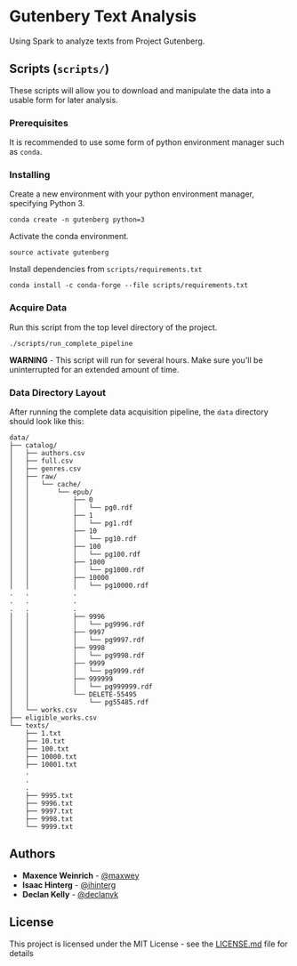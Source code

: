 # Gutenbery Text Analysis

Using Spark to analyze texts from Project Gutenberg.

## Scripts (`scripts/`)

These scripts will allow you to download and manipulate the data into a usable form for later analysis.

### Prerequisites

It is recommended to use some form of python environment manager such as `conda`.

### Installing

Create a new environment with your python environment manager, specifying Python 3.

```
conda create -n gutenberg python=3
```

Activate the conda environment.

```
source activate gutenberg
```

Install dependencies from `scripts/requirements.txt`

```
conda install -c conda-forge --file scripts/requirements.txt
```

### Acquire Data

Run this script from the top level directory of the project.

```
./scripts/run_complete_pipeline
```

**WARNING** - This script will run for several hours. Make sure you'll be uninterrupted for an extended amount of time.

### Data Directory Layout

After running the complete data acquisition pipeline, the `data` directory should look like this:

```
data/
├── catalog/
│   ├── authors.csv
│   ├── full.csv
│   ├── genres.csv
│   ├── raw/
│   │   └── cache/
│   │       └── epub/
│   │           ├── 0
│   │           │   └── pg0.rdf
│   │           ├── 1
│   │           │   └── pg1.rdf
│   │           ├── 10
│   │           │   └── pg10.rdf
│   │           ├── 100
│   │           │   └── pg100.rdf
│   │           ├── 1000
│   │           │   └── pg1000.rdf
│   │           ├── 10000
│   │           │   └── pg10000.rdf
.	.			.
.	.			.
.	.			.
│   │           ├── 9996
│   │           │   └── pg9996.rdf
│   │           ├── 9997
│   │           │   └── pg9997.rdf
│   │           ├── 9998
│   │           │   └── pg9998.rdf
│   │           ├── 9999
│   │           │   └── pg9999.rdf
│   │           ├── 999999
│   │           │   └── pg999999.rdf
│   │           └── DELETE-55495
│   │               └── pg55485.rdf
│   └── works.csv
├── eligible_works.csv
└── texts/
    ├── 1.txt
    ├── 10.txt
    ├── 100.txt
    ├── 10000.txt
    ├── 10001.txt
	.
	.
	.
    ├── 9995.txt
    ├── 9996.txt
    ├── 9997.txt
    ├── 9998.txt
    └── 9999.txt

```

## Authors

* **Maxence Weinrich** - [@maxwey](https://github.com/maxwey)
* **Isaac Hinterg** - [@ihinterg](https://github.com/ihinterg)
* **Declan Kelly** - [@declanvk](https://github.com/declanvk)

## License

This project is licensed under the MIT License - see the [LICENSE.md](LICENSE) file for details
